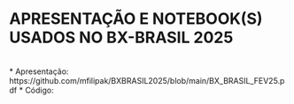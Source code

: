 # APRESENTAÇÃO E NOTEBOOK(S) USADOS NO BX-BRASIL 2025
<br>
* Apresentação: https://github.com/mfilipak/BXBRASIL2025/blob/main/BX_BRASIL_FEV25.pdf
* Código: 
